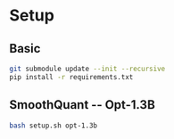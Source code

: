 # Setup
## Basic
```sh
git submodule update --init --recursive
pip install -r requirements.txt
```

## SmoothQuant -- Opt-1.3B
```sh
bash setup.sh opt-1.3b
```